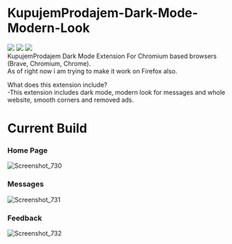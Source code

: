 # KupujemProdajem-Dark-Mode-Modern-Look
<img src="https://img.shields.io/badge/test-phase-brightgreen"> <img src="https://img.shields.io/badge/version-1.0-brightgreen"> <img src="https://img.shields.io/badge/chromium-addon-blue"> <br>
KupujemProdajem Dark Mode Extension For Chromium based browsers (Brave, Chromium, Chrome).<br>
As of right now i am trying to make it work on Firefox also.

What does this extension include?<br>
-This extension includes dark mode, modern look for messages and whole website, smooth corners and removed ads.


<h1>Current Build</h1>
<h3>Home Page</h3>

![Screenshot_730](https://user-images.githubusercontent.com/84463361/200092587-c2244b5b-cfd9-4c49-a101-eac38299f6fe.png)

<h3>Messages</h3>

![Screenshot_731](https://user-images.githubusercontent.com/84463361/200092594-23ca33df-34c3-4b87-b641-4d181c32294f.png)

<h3>Feedback</h3>

![Screenshot_732](https://user-images.githubusercontent.com/84463361/200092597-34556690-135e-4d46-b49b-2360a38936f5.png)
